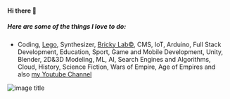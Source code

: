 #### Hi there 👋

##### Here are some of the things I love to do:

* Coding, [Lego](https://instagram.com/lego.developer), Synthesizer, [Bricky Lab&copy;](http://brickylab.com), CMS, IoT, Arduino, Full Stack Development, Education, Sport, Game and Mobile Development, Unity, Blender, 2D&3D Modeling, ML, AI, Search Engines and Algorithms, Cloud, History, Science Fiction, Wars of Empire, Age of Empires and also [my Youtube Channel](https://www.youtube.com/channel/UCo06xm_a61-Js8rUIjSCCvw)

![image title](https://rushter.com/counter.svg)
